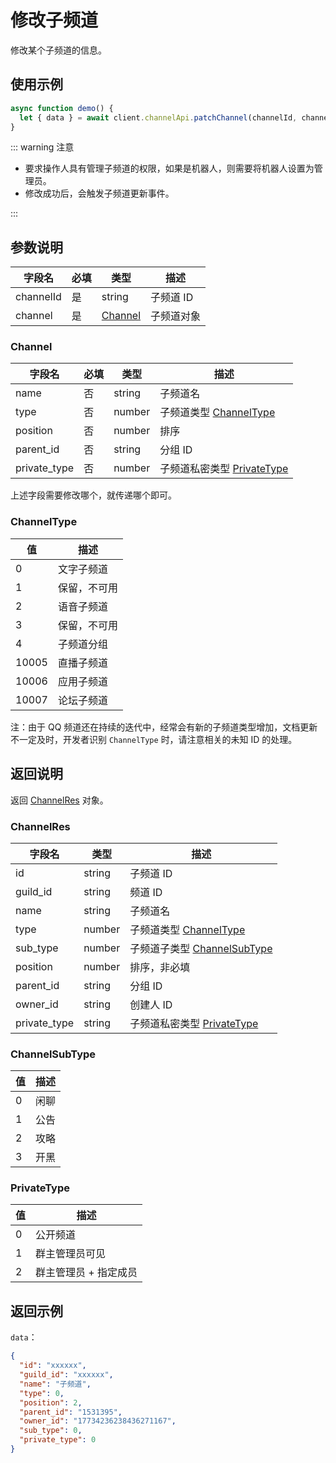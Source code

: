 # 修改子频道 <Badge text="v1.0.0" />

修改某个子频道的信息。

<PrivateDomain/>

## 使用示例

```javascript
async function demo() {
  let { data } = await client.channelApi.patchChannel(channelId, channel);
}
```

::: warning 注意

- 要求操作人具有管理子频道的权限，如果是机器人，则需要将机器人设置为管理员。
- 修改成功后，会触发子频道更新事件。

:::

## 参数说明

| 字段名    | 必填 | 类型                | 描述       |
| --------- | ---- | ------------------- | ---------- |
| channelId | 是   | string              | 子频道 ID  |
| channel   | 是   | [Channel](#channel) | 子频道对象 |

### Channel

| 字段名       | 必填 | 类型   | 描述                                       |
| ------------ | ---- | ------ | ------------------------------------------ |
| name         | 否   | string | 子频道名                                   |
| type         | 否   | number | 子频道类型 [ChannelType](#channeltype)     |
| position     | 否   | number | 排序                                       |
| parent_id    | 否   | string | 分组 ID                                    |
| private_type | 否   | number | 子频道私密类型 [PrivateType](#privatetype) |

上述字段需要修改哪个，就传递哪个即可。

### ChannelType

| 值    | 描述         |
| ----- | ------------ |
| 0     | 文字子频道   |
| 1     | 保留，不可用 |
| 2     | 语音子频道   |
| 3     | 保留，不可用 |
| 4     | 子频道分组   |
| 10005 | 直播子频道   |
| 10006 | 应用子频道   |
| 10007 | 论坛子频道   |

注：由于 QQ 频道还在持续的迭代中，经常会有新的子频道类型增加，文档更新不一定及时，开发者识别 `ChannelType` 时，请注意相关的未知 ID 的处理。

## 返回说明

返回 [ChannelRes](#channelres) 对象。

### ChannelRes

| 字段名       | 类型   | 描述                                           |
| ------------ | ------ | ---------------------------------------------- |
| id           | string | 子频道 ID                                      |
| guild_id     | string | 频道 ID                                        |
| name         | string | 子频道名                                       |
| type         | number | 子频道类型 [ChannelType](#channeltype)         |
| sub_type     | number | 子频道子类型 [ChannelSubType](#channelsubtype) |
| position     | number | 排序，非必填                                   |
| parent_id    | string | 分组 ID                                        |
| owner_id     | string | 创建人 ID                                      |
| private_type | string | 子频道私密类型 [PrivateType](#privatetype)     |

### ChannelSubType

| 值  | 描述 |
| --- | ---- |
| 0   | 闲聊 |
| 1   | 公告 |
| 2   | 攻略 |
| 3   | 开黑 |

### PrivateType

| 值  | 描述                  |
| --- | --------------------- |
| 0   | 公开频道              |
| 1   | 群主管理员可见        |
| 2   | 群主管理员 + 指定成员 |

## 返回示例

`data`：

```json
{
  "id": "xxxxxx",
  "guild_id": "xxxxxx",
  "name": "子频道",
  "type": 0,
  "position": 2,
  "parent_id": "1531395",
  "owner_id": "17734236238436271167",
  "sub_type": 0,
  "private_type": 0
}
```
